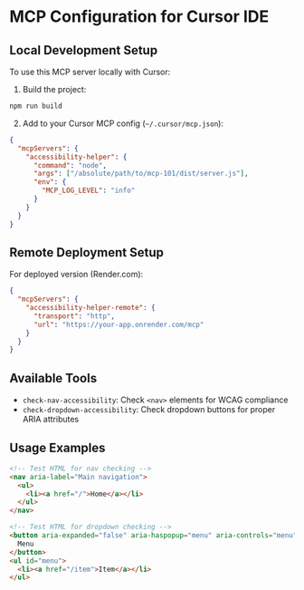 # MCP Configuration for Cursor IDE

## Local Development Setup
To use this MCP server locally with Cursor:

1. Build the project:
```bash
npm run build
```

2. Add to your Cursor MCP config (`~/.cursor/mcp.json`):
```json
{
  "mcpServers": {
    "accessibility-helper": {
      "command": "node",
      "args": ["/absolute/path/to/mcp-101/dist/server.js"],
      "env": {
        "MCP_LOG_LEVEL": "info"
      }
    }
  }
}
```

## Remote Deployment Setup
For deployed version (Render.com):
```json
{
  "mcpServers": {
    "accessibility-helper-remote": {
      "transport": "http",
      "url": "https://your-app.onrender.com/mcp"
    }
  }
}
```

## Available Tools
- `check-nav-accessibility`: Check `<nav>` elements for WCAG compliance
- `check-dropdown-accessibility`: Check dropdown buttons for proper ARIA attributes

## Usage Examples
```html
<!-- Test HTML for nav checking -->
<nav aria-label="Main navigation">
  <ul>
    <li><a href="/">Home</a></li>
  </ul>
</nav>

<!-- Test HTML for dropdown checking -->
<button aria-expanded="false" aria-haspopup="menu" aria-controls="menu">
  Menu
</button>
<ul id="menu">
  <li><a href="/item">Item</a></li>
</ul>
```